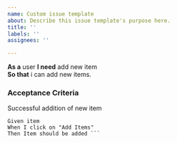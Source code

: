 ```yaml
---
name: Custom issue template
about: Describe this issue template's purpose here.
title: ''
labels: ''
assignees: ''

---
```


**As a** user
 **I need** add new item  
 **So that** i can add new items.
   
 ### Acceptance Criteria  
Successful addition of new item
 ```gherkin
 Given item
 When I click on "Add Items"
 Then Item should be added ```
